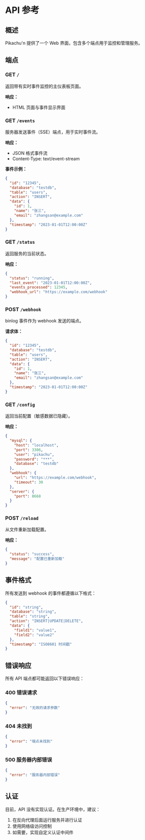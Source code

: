 # API 参考

## 概述

Pikachu'n 提供了一个 Web 界面，包含多个端点用于监控和管理服务。

## 端点

### GET `/`

返回带有实时事件监控的主仪表板页面。

**响应：**
- HTML 页面与事件显示界面

### GET `/events`

服务器发送事件（SSE）端点，用于实时事件流。

**响应：**
- JSON 格式事件流
- Content-Type: text/event-stream

**事件示例：**
```json
{
  "id": "12345",
  "database": "testdb",
  "table": "users",
  "action": "INSERT",
  "data": {
    "id": 1,
    "name": "张三",
    "email": "zhangsan@example.com"
  },
  "timestamp": "2023-01-01T12:00:00Z"
}
```

### GET `/status`

返回服务的当前状态。

**响应：**
```json
{
  "status": "running",
  "last_event": "2023-01-01T12:00:00Z",
  "events_processed": 12345,
  "webhook_url": "https://example.com/webhook"
}
```

### POST `/webhook`

binlog 事件作为 webhook 发送的端点。

**请求体：**
```json
{
  "id": "12345",
  "database": "testdb",
  "table": "users",
  "action": "INSERT",
  "data": {
    "id": 1,
    "name": "张三",
    "email": "zhangsan@example.com"
  },
  "timestamp": "2023-01-01T12:00:00Z"
}
```

### GET `/config`

返回当前配置（敏感数据已隐藏）。

**响应：**
```json
{
  "mysql": {
    "host": "localhost",
    "port": 3306,
    "user": "pikachu",
    "password": "***",
    "database": "testdb"
  },
  "webhook": {
    "url": "https://example.com/webhook",
    "timeout": 30
  },
  "server": {
    "port": 8668
  }
}
```

### POST `/reload`

从文件重新加载配置。

**响应：**
```json
{
  "status": "success",
  "message": "配置已重新加载"
}
```

## 事件格式

所有发送到 webhook 的事件都遵循以下格式：

```json
{
  "id": "string",
  "database": "string",
  "table": "string",
  "action": "INSERT|UPDATE|DELETE",
  "data": {
    "field1": "value1",
    "field2": "value2"
  },
  "timestamp": "ISO8601 时间戳"
}
```

## 错误响应

所有 API 端点都可能返回以下错误响应：

### 400 错误请求
```json
{
  "error": "无效的请求参数"
}
```

### 404 未找到
```json
{
  "error": "端点未找到"
}
```

### 500 服务器内部错误
```json
{
  "error": "服务器内部错误"
}
```

## 认证

目前，API 没有实现认证。在生产环境中，建议：
1. 在反向代理后面运行服务并进行认证
2. 使用网络级访问控制
3. 如需要，实现自定义认证中间件